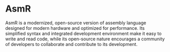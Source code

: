 # AsmR
AsmR is a modernized, open-source version of assembly language designed for modern hardware and optimized for performance. Its simplified syntax and integrated development environment make it easy to write and read code, while its open-source nature encourages a community of developers to collaborate and contribute to its development.
